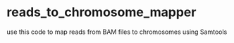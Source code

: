 # reads_to_chromosome_mapper
use this code to map reads from BAM files to chromosomes using Samtools
